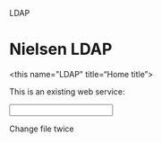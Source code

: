 LDAP

# Nielsen LDAP

<this name="LDAP" title=“Home title”>
</this>

This is an existing web service:

<interface name="Authenticate" protocol="SOAP/HTTP" return="User information">
<input>
  <value name="email" type="text" />
  <value name="password" type="text" />
</input>

Change file twice

<output>
  <value name="user" type="text" />
  <value name="groups" type="list" />
</output>
</interface>